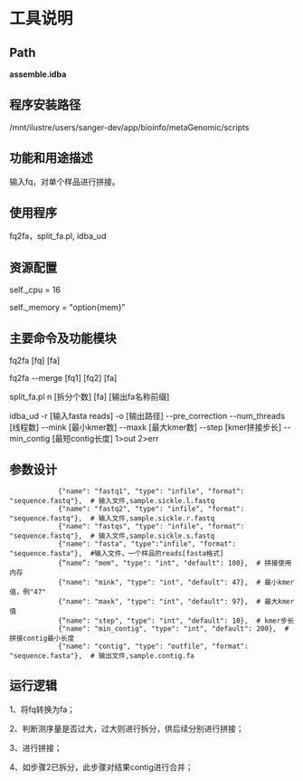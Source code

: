 
工具说明
==========================

Path
-----------

**assemble.idba**

程序安装路径
-----------------------------------
/mnt/ilustre/users/sanger-dev/app/bioinfo/metaGenomic/scripts

功能和用途描述
-----------------------------------

输入fq，对单个样品进行拼接。

使用程序
-----------------------------------

fq2fa，split_fa.pl, idba_ud

资源配置
-----------------------------------

self._cpu = 16

self._memory = "option{mem}"

主要命令及功能模块
-----------------------------------

fq2fa [fq] [fa]

fq2fa --merge [fq1] [fq2] [fa]

split_fa.pl n [拆分个数] [fa] [输出fa名称前缀]

idba_ud -r [输入fasta reads] -o [输出路径] --pre_correction --num_threads [线程数] --mink [最小kmer数] --maxk [最大kmer数] --step [kmer拼接步长] --min_contig [最短contig长度] 1>out 2>err

参数设计
-----------------------------------

```
            {"name": "fastq1", "type": "infile", "format": "sequence.fastq"},  # 输入文件,sample.sickle.l.fastq
            {"name": "fastq2", "type": "infile", "format": "sequence.fastq"},  # 输入文件,sample.sickle.r.fastq
            {"name": "fastqs", "type": "infile", "format": "sequence.fastq"},  # 输入文件,sample.sickle.s.fastq
            {"name": "fasta", "type":"infile", "format": "sequence.fasta"},  #输入文件，一个样品的reads[fasta格式]
            {“name”: "mem", "type": "int", "default": 100},  # 拼接使用内存
            {"name": "mink", "type": "int", "default": 47},  # 最小kmer值，例"47"
            {"name": "maxk", "type": "int", "default": 97},  # 最大kmer值
            {“name": "step", "type": "int", "default": 10},  # kmer步长
            {"name": "min_contig", "type": "int", "default": 200},  # 拼接contig最小长度
            {"name": "contig", "type": "outfile", "format": "sequence.fasta"},  # 输出文件,sample.contig.fa
```


运行逻辑
-----------------------------------
1、将fq转换为fa；

2、判断测序量是否过大，过大则进行拆分，供后续分别进行拼接；

3、进行拼接；

4、如步骤2已拆分，此步骤对结果contig进行合并；
